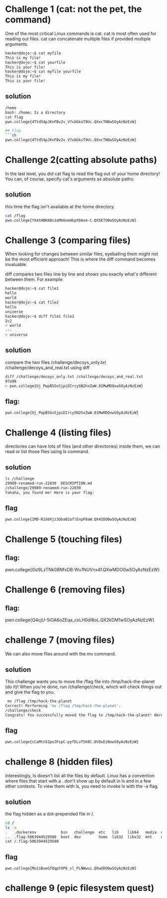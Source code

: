 # Challenge 1 (cat: not the pet, the command)
One of the most critical Linux commands is cat. cat is most often used for reading out files.
cat can concatenate multiple files if provided multiple arguments. 

```sh 
hacker@dojo:~$ cat myfile
This is my file!
hacker@dojo:~$ cat yourfile
This is your file!
hacker@dojo:~$ cat myfile yourfile
This is my file!
This is your file!
```

## solution 

```sh 
/home
bash: /home: Is a directory
cat flag
pwn.college{4Ttd54pJKnFBv2v_V7xbGksT9Uc.QXxcTN0wSOyAzNzEzW}

## Flag
```sh
pwn.college{4Ttd54pJKnFBv2v_V7xbGksT9Uc.QXxcTN0wSOyAzNzEzW}
```

# Challenge 2(catting absolute paths)
In the last level, you did cat flag to read the flag out of your home directory! You can, of course, specify cat's arguments as absolute paths:


## solution 
this time the flag isn't available at the home directory.

```sh
cat /flag
pwn.college{YX4tHBKKBs1oM66nm4bpYDAxm-C.QX5ETO0wSOyAzNzEzW}
```

# Challenge 3 (comparing files)
When looking for changes between similar files, eyeballing them might not be the most efficient approach! This is where the diff command becomes invaluable.

diff compares two files line by line and shows you exactly what's different between them. For example:

```sh
hacker@dojo:~$ cat file1
hello
world
hacker@dojo:~$ cat file2
hello
universe
hacker@dojo:~$ diff file1 file2
2c2
< world
---
> universe
```

## solution 
compare the two files /challenge/decoys_only.txt
/challenge/decoys_and_real.txt using diff

```sh
diff /challenge/decoys_only.txt /challenge/decoys_and_real.txt
97a98
> pwn.college{Uj_PwpB5GvSjpiDIrcySN2hxZwW.01MwMDOxwSOyAzNzEzW}
```

## flag:

```
pwn.college{Uj_PwpB5GvSjpiDIrcySN2hxZwW.01MwMDOxwSOyAzNzEzW}
```

# Challenge 4 (listing files)
directories can have lots of files (and other directories) inside them, we can read or list those files using ls command.

## solution 
```sh
ls /challenge
29989-renamed-run-22030  DESCRIPTION.md
/challenge/29989-renamed-run-22030
Yahaha, you found me! Here is your flag:
```

## flag 
```sh
pwn.college{IMD-R1ddXjz3Oba02aflEnpP8aW.QX4IDO0wSOyAzNzEzW}
```

# Challenge 5 (touching files)

## flag:
pwn.college{0iz9LzTNk08NfxDB-Wu1NUVnx4f.QXwMDO0wSOyAzNzEzW}


# Challenge 6 (removing files)



## flag:
pwn.college{Q4cjU-5iOA6oZEqa_cxLH0dI8oL.QX2kDM1wSOyAzNzEzW}


# challenge 7 (moving files)
We can also move files around with the mv command.

## solution 
This challenge wants you to move the /flag file into /tmp/hack-the-planet (do it)! When you're done, run /challenge/check, which will check things out and give the flag to you.

```sh
 mv /flag /tmp/hack-the-planet
Correct! Performing 'mv /flag /tmp/hack-the-planet'.
/challenge/check 
Congrats! You successfully moved the flag to /tmp/hack-the-planet! Here it is:
```

## flag 
```sh
pwn.college{cCaMtn52poJFspC-pyfELvTSk0C.0VOxEzNxwSOyAzNzEzW}
```

# challenge 8 (hidden files)
Interestingly, ls doesn't list all the files by default. Linux has a convention where files that start with a . don't show up by default in ls and in a few other contexts. To view them with ls, you need to invoke ls with the -a flag.

## solution 
the flag hidden as a dot-prepended file in /.

```sh
cd /
ls -a
.   .dockerenv           bin   challenge  etc   lib    lib64   media  nix  proc  run   srv  tmp  var
..  .flag-5063944529588  boot  dev        home  lib32  libx32  mnt    opt  root  sbin  sys  usr
cat /.flag-5063944529588
```

## flag 
```
pwn.college{Mu2iBueGf0qpYXP6_sl_PLNWwui.QXwUDO0wSOyAzNzEzW}
```

# challenge 9 (epic filesystem quest)


